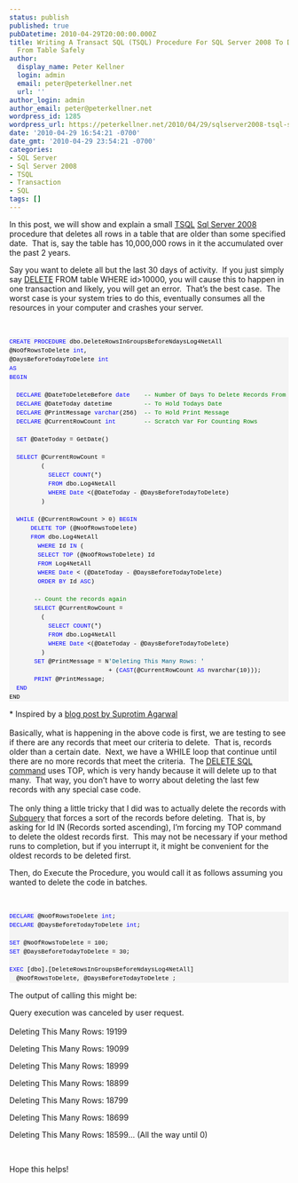 ```yaml
---
status: publish
published: true
pubDatetime: 2010-04-29T20:00:00.000Z
title: Writing A Transact SQL (TSQL) Procedure For SQL Server 2008 To Delete Rows
  From Table Safely
author:
  display_name: Peter Kellner
  login: admin
  email: peter@peterkellner.net
  url: ''
author_login: admin
author_email: peter@peterkellner.net
wordpress_id: 1285
wordpress_url: https://peterkellner.net/2010/04/29/sqlserver2008-tsql-storedproc-delete-rows-in-groups-safely/
date: '2010-04-29 16:54:21 -0700'
date_gmt: '2010-04-29 23:54:21 -0700'
categories:
- SQL Server
- Sql Server 2008
- TSQL
- Transaction
- SQL
tags: []
---
```

<p>In this post, we will show and explain a small <a href="http://msdn.microsoft.com/en-us/library/ms189826(SQL.90).aspx">TSQL</a> <a href="http://www.microsoft.com/sqlserver/2008/en/us/">Sql Server 2008</a> procedure that deletes all rows in a table that are older than some specified date.&#160; That is, say the table has 10,000,000 rows in it the accumulated over the past 2 years.&#160; </p>
<p>Say you want to delete all but the last 30 days of activity.&#160; If you just simply say <a href="http://msdn.microsoft.com/en-us/library/ms189835.aspx">DELETE</a> FROM table WHERE id&gt;10000, you will cause this to happen in one transaction and likely, you will get an error.&#160; That’s the best case.&#160; The worst case is your system tries to do this, eventually consumes all the resources in your computer and crashes your server.</p>
<p> <!--more-->
<p>&#160;</p>
<div id="codeSnippetWrapper">
<pre style="border-bottom-style: none; text-align: left; padding-bottom: 0px; line-height: 12pt; border-right-style: none; background-color: #f4f4f4; margin: 0em; padding-left: 0px; width: 100%; padding-right: 0px; font-family: &#39;Courier New&#39;, courier, monospace; direction: ltr; border-top-style: none; color: black; font-size: 8pt; border-left-style: none; overflow: visible; padding-top: 0px" id="codeSnippet"><span style="color: #0000ff">CREATE</span> <span style="color: #0000ff">PROCEDURE</span> dbo.DeleteRowsInGroupsBeforeNdaysLog4NetAll<br />@NoOfRowsToDelete <span style="color: #0000ff">int</span>,<br />@DaysBeforeTodayToDelete <span style="color: #0000ff">int</span><br /><span style="color: #0000ff">AS</span><br /><span style="color: #0000ff">BEGIN</span><br /><br />  <span style="color: #0000ff">DECLARE</span> @DateToDeleteBefore <span style="color: #0000ff">date</span>    <span style="color: #008000">-- Number Of Days To Delete Records From</span><br />  <span style="color: #0000ff">DECLARE</span> @DateToday datetime         <span style="color: #008000">-- To Hold Todays Date</span><br />  <span style="color: #0000ff">DECLARE</span> @PrintMessage <span style="color: #0000ff">varchar</span>(256)  <span style="color: #008000">-- To Hold Print Message        </span><br />  <span style="color: #0000ff">DECLARE</span> @CurrentRowCount <span style="color: #0000ff">int</span>        <span style="color: #008000">-- Scratch Var For Counting Rows</span><br />  <br />  <span style="color: #0000ff">SET</span> @DateToday = GetDate()<br />  <br />  <span style="color: #0000ff">SELECT</span> @CurrentRowCount =<br />         (<br />           <span style="color: #0000ff">SELECT</span> <span style="color: #0000ff">COUNT</span>(*)<br />           <span style="color: #0000ff">FROM</span> dbo.Log4NetAll<br />           <span style="color: #0000ff">WHERE</span> <span style="color: #0000ff">Date</span> &lt;(@DateToday - @DaysBeforeTodayToDelete)<br />         ) <br />  <br />  <span style="color: #0000ff">WHILE</span> (@CurrentRowCount &gt; 0) <span style="color: #0000ff">BEGIN</span><br />      <span style="color: #0000ff">DELETE</span> <span style="color: #0000ff">TOP</span> (@NoOfRowsToDelete)<br />      <span style="color: #0000ff">FROM</span> dbo.Log4NetAll<br />        <span style="color: #0000ff">WHERE</span> Id <span style="color: #0000ff">IN</span> (<br />        <span style="color: #0000ff">SELECT</span> <span style="color: #0000ff">TOP</span> (@NoOfRowsToDelete) Id <br />        <span style="color: #0000ff">FROM</span> Log4NetAll<br />        <span style="color: #0000ff">WHERE</span> <span style="color: #0000ff">Date</span> &lt; (@DateToday - @DaysBeforeTodayToDelete)<br />        <span style="color: #0000ff">ORDER</span> <span style="color: #0000ff">BY</span> Id <span style="color: #0000ff">ASC</span>)<br />      <br />       <span style="color: #008000">-- Count the records again</span><br />       <span style="color: #0000ff">SELECT</span> @CurrentRowCount =<br />         (<br />           <span style="color: #0000ff">SELECT</span> <span style="color: #0000ff">COUNT</span>(*)<br />           <span style="color: #0000ff">FROM</span> dbo.Log4NetAll<br />           <span style="color: #0000ff">WHERE</span> <span style="color: #0000ff">Date</span> &lt;(@DateToday - @DaysBeforeTodayToDelete)<br />         ) <br />       <span style="color: #0000ff">SET</span> @PrintMessage = N<span style="color: #006080">'Deleting This Many Rows: '</span><br />                            + (<span style="color: #0000ff">CAST</span>(@CurrentRowCount <span style="color: #0000ff">AS</span> nvarchar(10)));<br />       <span style="color: #0000ff">PRINT</span> @PrintMessage;<br />  <span style="color: #0000ff">END</span>  <br />END</pre>
<p></div>
<div>* Inspired by a <a href="http://www.sqlservercurry.com/2008/04/how-to-delete-records-from-large-table.html">blog post by Suprotim Agarwal</a> </div>
<div>&#160;</div>
<div id="codeSnippetWrapper">Basically, what is happening in the above code is first, we are testing to see if there are any records that meet our criteria to delete.&#160; That is, records older than a certain date.&#160; Next, we have a WHILE loop that continue until there are no more records that meet the criteria.&#160; The <a href="http://msdn.microsoft.com/en-us/library/ms189835.aspx">DELETE SQL command</a> uses TOP, which is very handy because it will delete up to that many.&#160; That way, you don’t have to worry about deleting the last few records with any special case code.</div>
<div>&#160;</div>
<div>The only thing a little tricky that I did was to actually delete the records with <a href="http://msdn.microsoft.com/en-us/library/ms189575.aspx">Subquery</a> that forces a sort of the records before deleting.&#160; That is, by asking for Id IN (Records sorted ascending), I’m forcing my TOP command to delete the oldest records first.&#160; This may not be necessary if your method runs to completion, but if you interrupt it, it might be convenient for the oldest records to be deleted first.</div>
<div>
  </div>
<p>Then, do Execute the Procedure, you would call it as follows assuming you wanted to delete the code in batches.</p>
<p>&#160;</p>
<div id="codeSnippetWrapper">
<pre style="border-bottom-style: none; text-align: left; padding-bottom: 0px; line-height: 12pt; border-right-style: none; background-color: #f4f4f4; margin: 0em; padding-left: 0px; width: 100%; padding-right: 0px; font-family: &#39;Courier New&#39;, courier, monospace; direction: ltr; border-top-style: none; color: black; font-size: 8pt; border-left-style: none; overflow: visible; padding-top: 0px" id="codeSnippet"><span style="color: #0000ff">DECLARE</span> @NoOfRowsToDelete <span style="color: #0000ff">int</span>;<br /><span style="color: #0000ff">DECLARE</span> @DaysBeforeTodayToDelete <span style="color: #0000ff">int</span>;<br /><br /><span style="color: #0000ff">SET</span> @NoOfRowsToDelete = 100;<br /><span style="color: #0000ff">SET</span> @DaysBeforeTodayToDelete = 30;<br /><br /><span style="color: #0000ff">EXEC</span> [dbo].[DeleteRowsInGroupsBeforeNdaysLog4NetAll] <br />  @NoOfRowsToDelete, @DaysBeforeTodayToDelete ;</pre>
<p></div>
<p>The output of calling this might be:</p>
<p>Query execution was canceled by user request.<br />
  <br />Deleting This Many Rows: 19199 </p>
<p>Deleting This Many Rows: 19099 </p>
<p>Deleting This Many Rows: 18999 </p>
<p>Deleting This Many Rows: 18899 </p>
<p>Deleting This Many Rows: 18799 </p>
<p>Deleting This Many Rows: 18699 </p>
<p>Deleting This Many Rows: 18599… (All the way until 0)</p>
<p>&#160;</p>
<p>Hope this helps!</p>
